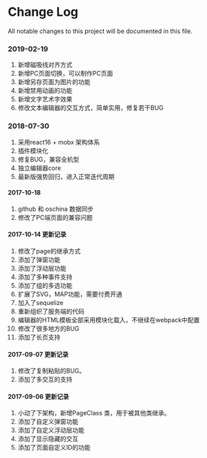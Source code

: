 # Change Log
All notable changes to this project will be documented in this file.

### 2019-02-19
1. 新增磁吸线对齐方式
2. 新增PC页面切换，可以制作PC页面
3. 新增另存页面为图片的功能
4. 新增禁用动画的功能
5. 新增文字艺术字效果
6. 修改文本编辑器的交互方式，简单实用，修复若干BUG

### 2018-07-30
1. 采用react16 + mobx 架构体系
2. 插件模块化
3. 修复BUG，兼容全机型
4. 独立编辑器core
5. 最新版强势回归，进入正常迭代周期

#### 2017-10-18

1. github 和 oschina 数据同步
2. 修改了PC端页面的兼容问题

#### 2017-10-14 更新记录

1. 修改了page的继承方式
2. 添加了弹窗功能
3. 添加了浮动层功能
4. 添加了多种事件支持
5. 添加了组的多选功能
6. 扩展了SVG，MAP功能，需要付费开通
7. 加入了sequelize
8. 重新组织了服务端的代码
9. 编辑器的HTML模板全部采用模块化载入，不继续在webpack中配置
10. 修改了很多地方的BUG
11. 添加了长页支持

#### 2017-09-07 更新记录

1. 修改了复制粘贴的BUG。
2. 添加了多交互的支持

#### 2017-09-06 更新记录

1. 小动了下架构，新增PageClass 类，用于被其他类继承。
2. 添加了自定义弹窗功能
3. 添加了自定义浮动层功能
4. 添加了显示隐藏的交互
5. 添加了页面自定义ID的功能
